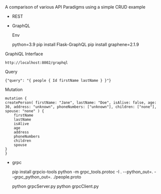 A comparison of various API Paradigms using a simple CRUD example

- REST

- GraphQL
  
  Env 

    python=3.9
    pip install Flask-GraphQL
    pip install graphene=2.1.9
 
 GraphiQL Interface

    http://localhost:8002/graphql

  Query

    {"query": "{ people { Id firstName lastName } }"}

  Mutation

    mutation {
    createPerson( firstName: "Jane", lastName: "Doe", isAlive: false, age: 30, address: "unknown", phoneNumbers: ["unknown"], children: ["none"], spouse: "none" ) {
        firstName
        lastName
        isAlive
        age
        address
        phoneNumbers
        children
        spouse
    }
    }

- grpc

    pip install grpcio-tools
    python -m grpc_tools.protoc -I . --python_out=. --grpc_python_out=. ./people.proto

    python grpcServer.py
    python grpcClient.py
